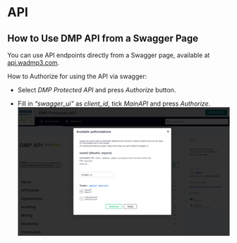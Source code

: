 # API

## How to Use DMP API from a Swagger Page

You can use API endpoints directly from a Swagger page, available at [api.wadmp3.com](https://api.wadmp3.com).  <!--  need to check the link after I finish splitting all the sections to edit the internal links. -->


How to Authorize for using the API via swagger:

- Select _DMP Protected API_ and press _Authorize_ button.

- Fill in _“swagger_ui”_ as _client_id_, tick _MainAPI_ and press _Authorize_.
  ![Config Profile API](../../images/api/conf_prof_api_02.png)
